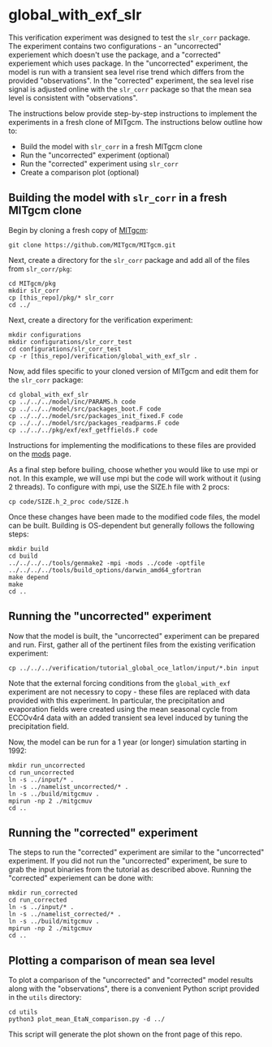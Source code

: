 # global_with_exf_slr

This verification experiment was designed to test the `slr_corr` package. The experiment contains two configurations - an "uncorrected" experiement which doesn't use the package, and a "corrected" experiement which uses package. In the "uncorrected" experiment, the model is run with a transient sea level rise trend which differs from the provided "observations". In the "corrected" experiment, the sea level rise signal is adjusted online with the `slr_corr` package so that the mean sea level is consistent with "observations".

The instructions below provide step-by-step instructions to implement the experiments in a fresh clone of MITgcm. The instructions below outline how to:
- Build the model with `slr_corr` in a fresh MITgcm clone
- Run the "uncorrected" experiment (optional)
- Run the "corrected" experiment using `slr_corr`
- Create a comparison plot (optional)

## Building the model with `slr_corr` in a fresh MITgcm clone
Begin by cloning a fresh copy of [MITgcm](https://github.com/MITgcm/MITgcm):
```
git clone https://github.com/MITgcm/MITgcm.git
```
Next, create a directory for the `slr_corr` package and add all of the files from `slr_corr/pkg`:
```
cd MITgcm/pkg
mkdir slr_corr
cp [this_repo]/pkg/* slr_corr
cd ../
```
Next, create a directory for the verification experiment:
```
mkdir configurations
mkdir configurations/slr_corr_test
cd configurations/slr_corr_test
cp -r [this_repo]/verification/global_with_exf_slr .
```
Now, add files specific to your cloned version of MITgcm and edit them for the `slr_corr` package:
```
cd global_with_exf_slr
cp ../../../model/inc/PARAMS.h code
cp ../../../model/src/packages_boot.F code
cp ../../../model/src/packages_init_fixed.F code
cp ../../../model/src/packages_readparms.F code
cp ../../../pkg/exf/exf_getffields.F code
```
Instructions for implementing the modifications to these files are provided on the [mods](https://github.com/mhwood/slr_corr/tree/main/mods) page.

As a final step before builing, choose whether you would like to use mpi or not. In this example, we will use mpi but the code will work without it (using 2 threads). To configure with mpi, use the SIZE.h file with 2 procs:
```
cp code/SIZE.h_2_proc code/SIZE.h
```

Once these changes have been made to the modified code files, the model can be built. Building is OS-dependent but generally follows the following steps:
```
mkdir build
cd build
../../../../tools/genmake2 -mpi -mods ../code -optfile ../../../../tools/build_options/darwin_amd64_gfortran
make depend
make
cd ..
```

## Running the "uncorrected" experiment
Now that the model is built, the "uncorrected" experiment can be prepared and run. First, gather all of the pertinent files from the existing verification experiment:
```
cp ../../../verification/tutorial_global_oce_latlon/input/*.bin input
```
Note that the external forcing conditions from the `global_with_exf` experiment are not necessry to copy - these files are replaced with data provided with this experiment. In particular, the precipitation and evaporation fields were created using the mean seasonal cycle from ECCOv4r4 data with an added transient sea level induced by tuning the precipitation field.

Now, the model can be run for a 1 year (or longer) simulation starting in 1992:
```
mkdir run_uncorrected
cd run_uncorrected
ln -s ../input/* .
ln -s ../namelist_uncorrected/* .
ln -s ../build/mitgcmuv .
mpirun -np 2 ./mitgcmuv
cd ..
```


## Running the "corrected" experiment
The steps to run the "corrected" experiment are similar to the "uncorrected" experiment. If you did not run the "uncorrected" experiment, be sure to grab the input binaries from the tutorial as described above. Running the "corrected" experiement can be done with:
```
mkdir run_corrected
cd run_corrected
ln -s ../input/* .
ln -s ../namelist_corrected/* .
ln -s ../build/mitgcmuv .
mpirun -np 2 ./mitgcmuv
cd ..
```

## Plotting a comparison of mean sea level
To plot a comparison of the "uncorrected" and "corrected" model results along with the "observations", there is a convenient Python script provided in the `utils` directory:
```
cd utils
python3 plot_mean_EtaN_comparison.py -d ../
```
This script will generate the plot shown on the front page of this repo.
